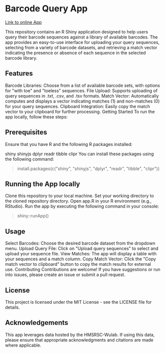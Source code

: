 # Barcode Query App

[Link to online App](https://wulab.connect.hms.harvard.edu/barcodes_used/)

This repository contains an R Shiny application designed to help users query their barcode sequences against a library of available barcodes. The app provides an easy-to-use interface for uploading your query sequences, selecting from a variety of barcode datasets, and retrieving a match vector indicating the presence or absence of each sequence in the selected barcode library.

## Features
Barcode Libraries: Choose from a list of available barcode sets, with options for "with toe" and "toeless" sequences.
File Upload: Supports uploading of query sequences in .txt, .csv, and .tsv formats.
Match Vector: Automatically computes and displays a vector indicating matches (1) and non-matches (0) for your query sequences.
Clipboard Integration: Easily copy the match vector to your clipboard for further processing.
Getting Started
To run the app locally, follow these steps:

## Prerequisites
Ensure that you have R and the following R packages installed:

shiny
shinyjs
dplyr
readr
tibble
clipr
You can install these packages using the following command:

> install.packages(c("shiny", "shinyjs", "dplyr", "readr", "tibble", "clipr"))

## Running the App locally
Clone this repository to your local machine.
Set your working directory to the cloned repository directory.
Open app.R in your R environment (e.g., RStudio).
Run the app by executing the following command in your console:

> shiny::runApp()

## Usage
Select Barcodes: Choose the desired barcode dataset from the dropdown menu.
Upload Query File: Click on "Upload query sequences" to select and upload your sequence file.
View Matches: The app will display a table with your sequences and a match column.
Copy Match Vector: Click the "Copy match vector to clipboard" button to copy the match results for external use.
Contributing
Contributions are welcome! If you have suggestions or run into issues, please create an issue or submit a pull request.

## License
This project is licensed under the MIT License - see the LICENSE file for details.

## Acknowledgements
This app leverages data hosted by the HMSRSC-Wulab. If using this data, please ensure that appropriate acknowledgments and citations are made where applicable.

